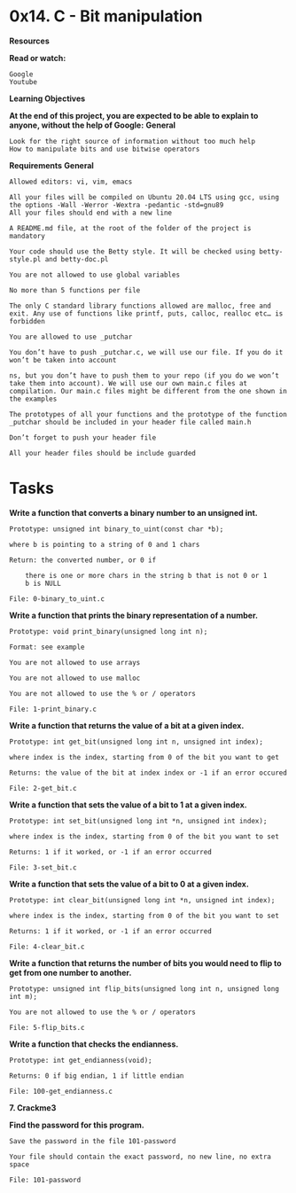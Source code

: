 # 0x14. C - Bit manipulation

**Resources**

**Read or watch:**

    Google
    Youtube

**Learning Objectives**

**At the end of this project, you are expected to be able to explain to anyone, without the help of Google:**
**General**

    Look for the right source of information without too much help
    How to manipulate bits and use bitwise operators

**Requirements**
**General**

    Allowed editors: vi, vim, emacs

    All your files will be compiled on Ubuntu 20.04 LTS using gcc, using the options -Wall -Werror -Wextra -pedantic -std=gnu89
    All your files should end with a new line

    A README.md file, at the root of the folder of the project is mandatory

    Your code should use the Betty style. It will be checked using betty-style.pl and betty-doc.pl

    You are not allowed to use global variables

    No more than 5 functions per file

    The only C standard library functions allowed are malloc, free and exit. Any use of functions like printf, puts, calloc, realloc etc… is forbidden

    You are allowed to use _putchar

    You don’t have to push _putchar.c, we will use our file. If you do it won’t be taken into account

    ns, but you don’t have to push them to your repo (if you do we won’t take them into account). We will use our own main.c files at compilation. Our main.c files might be different from the one shown in the examples

    The prototypes of all your functions and the prototype of the function _putchar should be included in your header file called main.h

    Don’t forget to push your header file

    All your header files should be include guarded

# Tasks

**Write a function that converts a binary number to an unsigned int.**

    Prototype: unsigned int binary_to_uint(const char *b);

    where b is pointing to a string of 0 and 1 chars

    Return: the converted number, or 0 if

        there is one or more chars in the string b that is not 0 or 1
        b is NULL

    File: 0-binary_to_uint.c

**Write a function that prints the binary representation of a number.**

    Prototype: void print_binary(unsigned long int n);

    Format: see example

    You are not allowed to use arrays

    You are not allowed to use malloc

    You are not allowed to use the % or / operators

    File: 1-print_binary.c


**Write a function that returns the value of a bit at a given index.**

    Prototype: int get_bit(unsigned long int n, unsigned int index);

    where index is the index, starting from 0 of the bit you want to get

    Returns: the value of the bit at index index or -1 if an error occured

    File: 2-get_bit.c

**Write a function that sets the value of a bit to 1 at a given index.**

    Prototype: int set_bit(unsigned long int *n, unsigned int index);

    where index is the index, starting from 0 of the bit you want to set

    Returns: 1 if it worked, or -1 if an error occurred

    File: 3-set_bit.c

**Write a function that sets the value of a bit to 0 at a given index.**

    Prototype: int clear_bit(unsigned long int *n, unsigned int index);

    where index is the index, starting from 0 of the bit you want to set

    Returns: 1 if it worked, or -1 if an error occurred

    File: 4-clear_bit.c

**Write a function that returns the number of bits you would need to flip to get from one number to another.**

    Prototype: unsigned int flip_bits(unsigned long int n, unsigned long int m);

    You are not allowed to use the % or / operators

    File: 5-flip_bits.c

**Write a function that checks the endianness.**

    Prototype: int get_endianness(void);

    Returns: 0 if big endian, 1 if little endian

    File: 100-get_endianness.c

**7. Crackme3**

**Find the password for this program.**

    Save the password in the file 101-password

    Your file should contain the exact password, no new line, no extra space

    File: 101-password

